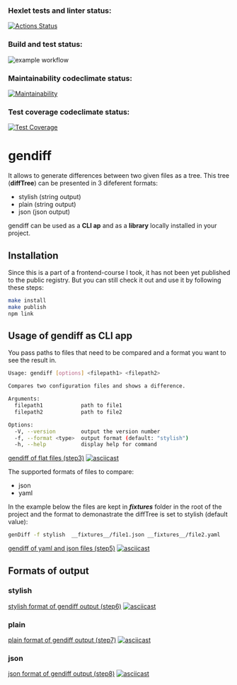 ### Hexlet tests and linter status:
[![Actions Status](https://github.com/ArinaAnderson/frontend-project-lvl2/workflows/hexlet-check/badge.svg)](https://github.com/ArinaAnderson/frontend-project-lvl2/actions)
### Build and test status:
![example workflow](https://github.com/ArinaAnderson/frontend-project-lvl2/actions/workflows/build-and-test.yml/badge.svg)
### Maintainability codeclimate status:
[![Maintainability](https://api.codeclimate.com/v1/badges/56e70f32768aa13cd51d/maintainability)](https://codeclimate.com/github/ArinaAnderson/frontend-project-lvl2/maintainability)
### Test coverage codeclimate status:
[![Test Coverage](https://api.codeclimate.com/v1/badges/56e70f32768aa13cd51d/test_coverage)](https://codeclimate.com/github/ArinaAnderson/frontend-project-lvl2/test_coverage)

# gendiff

It allows to generate differences between two given files as a tree.
This tree (**diffTree**) can be presented in 3 difeferent formats:
- stylish (string output)
- plain (string output)
- json (json output)

gendiff can be used as a **CLI ap** and as a **library** locally installed in your project.

## Installation
Since this is a part of a frontend-course I took, it has not been yet published to the public registry.
But you can still check it out and use it by following these steps:

```sh
make install
make publish
npm link
```

## Usage of gendiff as CLI app

You pass paths to files that need to be compared and a format you want to see the result in.

```sh
Usage: gendiff [options] <filepath1> <filepath2>

Compares two configuration files and shows a difference.

Arguments:
  filepath1            path to file1
  filepath2            path to file2

Options:
  -V, --version        output the version number
  -f, --format <type>  output format (default: "stylish")
  -h, --help           display help for command
```
[gendiff of flat files (step3)](https://asciinema.org/a/GkIY3i7OgsPhuhpYjaumS8yqV)
[![asciicast](https://asciinema.org/a/GkIY3i7OgsPhuhpYjaumS8yqV.png)](https://asciinema.org/a/GkIY3i7OgsPhuhpYjaumS8yqV)

The supported formats of files to compare:
- json
- yaml

In the example below the files are kept in *__fixtures__* folder in the root of the project
and the format to demonastrate the diffTree is set to stylish (default value):

```sh
genDiff -f stylish  __fixtures__/file1.json __fixtures__/file2.yaml
```
[gendiff of yaml and json files (step5)](https://asciinema.org/a/wx9yhx5QOdsXYl8PJRBNmCBzm)
[![asciicast](https://asciinema.org/a/wx9yhx5QOdsXYl8PJRBNmCBzm.png)](https://asciinema.org/a/wx9yhx5QOdsXYl8PJRBNmCBzm)

## Formats of output

### stylish
[stylish format of gendiff output (step6)](https://asciinema.org/a/bKZ1LdAvZ9SJEsEUbrqqWZLuA)
[![asciicast](https://asciinema.org/a/bKZ1LdAvZ9SJEsEUbrqqWZLuA.png)](https://asciinema.org/a/bKZ1LdAvZ9SJEsEUbrqqWZLuA)

### plain
[plain format of gendiff output (step7)](https://asciinema.org/a/Q2XZ1fO2dEgXarEnDlslkPD6E)
[![asciicast](https://asciinema.org/a/Q2XZ1fO2dEgXarEnDlslkPD6E.png)](https://asciinema.org/a/Q2XZ1fO2dEgXarEnDlslkPD6E)

### json
[json format of gendiff output (step8)](https://asciinema.org/a/4D7wWrAn3MEISy26zbQGl2IYg)
[![asciicast](https://asciinema.org/a/4D7wWrAn3MEISy26zbQGl2IYg.png)](https://asciinema.org/a/4D7wWrAn3MEISy26zbQGl2IYg)
